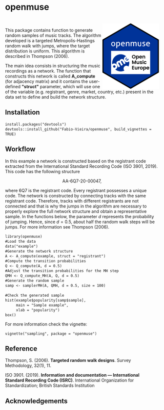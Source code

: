 # **openmuse** 

<br />

<img align="right" width="185" src='man/figures/openmuse_logo.png'>

This package contains function to generate random samples of music tracks. The algorithm developed is a targeted Metropolis-Hastings random walk with jumps, where the target distribution is uniform. This algorithm is described in Thompson (2006).

The main idea consists in structuring the music recordings as a network. The function that constructs this network is called **A_compute** (for adjacency matrix) and it contains the user-defined **"struct"** parameter, which will use one of the variable (e.g. registrant, genre, market, country, etc.) present in the data set to define and build the network structure.

## Installation

```{R instal}
install.packages("devtools")
devtools::install_github("Fabio-Vieira/openmuse", build_vignettes = TRUE)
```

## Workflow

In this example a network is constructed based on the registrant code extracted from the International Standard Recording Code (ISO 3901, 2019). This code has the following structure

<p align="center">AA-6Q7-20-00047,</p>


where 6Q7 is the registrant code. Every registrant possesses a unique code. The network is constructed by connecting tracks with the same registrant code. Therefore, tracks with different registrants are not connected and that is why the jumps in the algorithm are necessary to properly explore the full network structure and obtain a representative sample. In the functions below, the parameter $d$ represents the probability of jumping. Hence, since $d = 0.5$, about half the random walk steps will be jumps. For more information see Thompson (2006).

```{R workflow}
library(openmuse)
#Load the data
data("example")
#Generate the network structure
A <- A_compute(example, struct = "registrant")
#Compute the transition probabilities
Q <- Q_compute(A, d = 0.5)
#Adjust the transition probabilities for the MH step
QMH <- Q_compute_MH(A, Q, d = 0.5)
#Generate the random sample
samp <- samplerMH(A, QMH, d = 0.5, size = 100)

#Check the generated sample
hist(example$popularity[samp$sample],
     main = "Sample example",
     xlab = "popularity")
box()
```

For more information check the vignette:

```{r vignette}
vignette("sampling", package = "openmuse")
```

## Reference

Thompson, S. (2006). **Targeted random walk designs**. Survey Methodology, 32(1), 11.

ISO 3901. (2019). **Information and documentation — International Standard Recording Code (ISRC)**. International Organization for Standardization; British Standards Institution

## Acknowledgements


